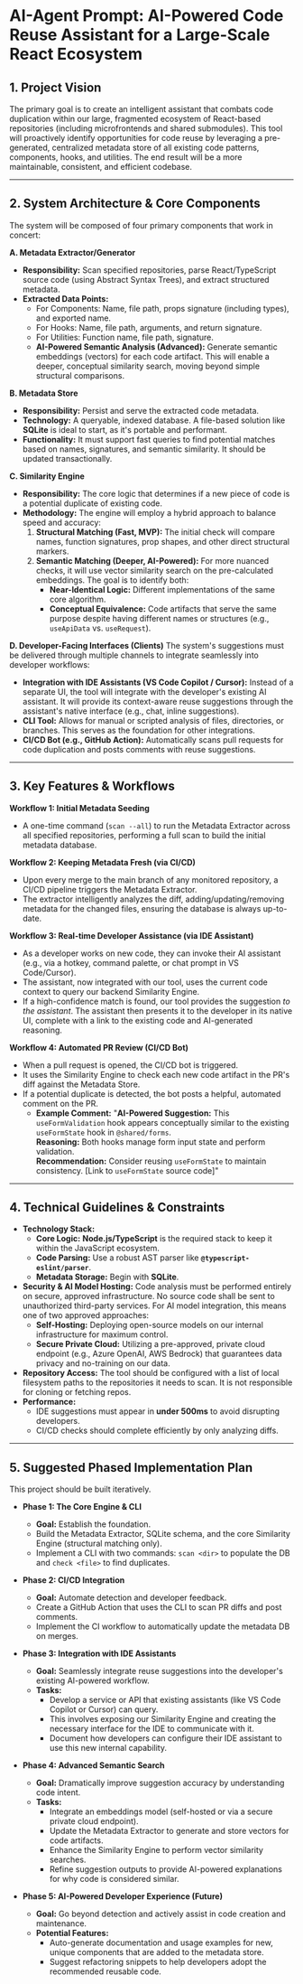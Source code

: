 # AI-Agent Prompt: AI-Powered Code Reuse Assistant for a Large-Scale React Ecosystem

## 1. Project Vision

The primary goal is to create an intelligent assistant that combats code duplication within our large, fragmented ecosystem of React-based repositories (including microfrontends and shared submodules). This tool will proactively identify opportunities for code reuse by leveraging a pre-generated, centralized metadata store of all existing code patterns, components, hooks, and utilities. The end result will be a more maintainable, consistent, and efficient codebase.

---

## 2. System Architecture & Core Components

The system will be composed of four primary components that work in concert:

**A. Metadata Extractor/Generator**
- **Responsibility:** Scan specified repositories, parse React/TypeScript source code (using Abstract Syntax Trees), and extract structured metadata.
- **Extracted Data Points:**
  - For Components: Name, file path, props signature (including types), and exported name.
  - For Hooks: Name, file path, arguments, and return signature.
  - For Utilities: Function name, file path, signature.
  - **AI-Powered Semantic Analysis (Advanced):** Generate semantic embeddings (vectors) for each code artifact. This will enable a deeper, conceptual similarity search, moving beyond simple structural comparisons.

**B. Metadata Store**
- **Responsibility:** Persist and serve the extracted code metadata.
- **Technology:** A queryable, indexed database. A file-based solution like **SQLite** is ideal to start, as it's portable and performant.
- **Functionality:** It must support fast queries to find potential matches based on names, signatures, and semantic similarity. It should be updated transactionally.

**C. Similarity Engine**
- **Responsibility:** The core logic that determines if a new piece of code is a potential duplicate of existing code.
- **Methodology:** The engine will employ a hybrid approach to balance speed and accuracy:
  1.  **Structural Matching (Fast, MVP):** The initial check will compare names, function signatures, prop shapes, and other direct structural markers.
  2.  **Semantic Matching (Deeper, AI-Powered):** For more nuanced checks, it will use vector similarity search on the pre-calculated embeddings. The goal is to identify both:
      - **Near-Identical Logic:** Different implementations of the same core algorithm.
      - **Conceptual Equivalence:** Code artifacts that serve the same purpose despite having different names or structures (e.g., `useApiData` vs. `useRequest`).

**D. Developer-Facing Interfaces (Clients)**
The system's suggestions must be delivered through multiple channels to integrate seamlessly into developer workflows:
- **Integration with IDE Assistants (VS Code Copilot / Cursor):** Instead of a separate UI, the tool will integrate with the developer's existing AI assistant. It will provide its context-aware reuse suggestions through the assistant's native interface (e.g., chat, inline suggestions).
- **CLI Tool:** Allows for manual or scripted analysis of files, directories, or branches. This serves as the foundation for other integrations.
- **CI/CD Bot (e.g., GitHub Action):** Automatically scans pull requests for code duplication and posts comments with reuse suggestions.

---

## 3. Key Features & Workflows

**Workflow 1: Initial Metadata Seeding**
- A one-time command (`scan --all`) to run the Metadata Extractor across all specified repositories, performing a full scan to build the initial metadata database.

**Workflow 2: Keeping Metadata Fresh (via CI/CD)**
- Upon every merge to the main branch of any monitored repository, a CI/CD pipeline triggers the Metadata Extractor.
- The extractor intelligently analyzes the diff, adding/updating/removing metadata for the changed files, ensuring the database is always up-to-date.

**Workflow 3: Real-time Developer Assistance (via IDE Assistant)**
- As a developer works on new code, they can invoke their AI assistant (e.g., via a hotkey, command palette, or chat prompt in VS Code/Cursor).
- The assistant, now integrated with our tool, uses the current code context to query our backend Similarity Engine.
- If a high-confidence match is found, our tool provides the suggestion *to the assistant*. The assistant then presents it to the developer in its native UI, complete with a link to the existing code and AI-generated reasoning.

**Workflow 4: Automated PR Review (CI/CD Bot)**
- When a pull request is opened, the CI/CD bot is triggered.
- It uses the Similarity Engine to check each new code artifact in the PR's diff against the Metadata Store.
- If a potential duplicate is detected, the bot posts a helpful, automated comment on the PR.
  - **Example Comment:** "**AI-Powered Suggestion:** This `useFormValidation` hook appears conceptually similar to the existing `useFormState` hook in `@shared/forms`.<br/>**Reasoning:** Both hooks manage form input state and perform validation.<br/>**Recommendation:** Consider reusing `useFormState` to maintain consistency. [Link to `useFormState` source code]"

---

## 4. Technical Guidelines & Constraints

- **Technology Stack:**
  - **Core Logic:** **Node.js/TypeScript** is the required stack to keep it within the JavaScript ecosystem.
  - **Code Parsing:** Use a robust AST parser like **`@typescript-eslint/parser`**.
  - **Metadata Storage:** Begin with **SQLite**.
- **Security & AI Model Hosting:** Code analysis must be performed entirely on secure, approved infrastructure. No source code shall be sent to unauthorized third-party services. For AI model integration, this means one of two approved approaches:
  - **Self-Hosting:** Deploying open-source models on our internal infrastructure for maximum control.
  - **Secure Private Cloud:** Utilizing a pre-approved, private cloud endpoint (e.g., Azure OpenAI, AWS Bedrock) that guarantees data privacy and no-training on our data.
- **Repository Access:** The tool should be configured with a list of local filesystem paths to the repositories it needs to scan. It is not responsible for cloning or fetching repos.
- **Performance:**
  - IDE suggestions must appear in **under 500ms** to avoid disrupting developers.
  - CI/CD checks should complete efficiently by only analyzing diffs.

---

## 5. Suggested Phased Implementation Plan

This project should be built iteratively.

- **Phase 1: The Core Engine & CLI**
  - **Goal:** Establish the foundation.
  - Build the Metadata Extractor, SQLite schema, and the core Similarity Engine (structural matching only).
  - Implement a CLI with two commands: `scan <dir>` to populate the DB and `check <file>` to find duplicates.

- **Phase 2: CI/CD Integration**
  - **Goal:** Automate detection and developer feedback.
  - Create a GitHub Action that uses the CLI to scan PR diffs and post comments.
  - Implement the CI workflow to automatically update the metadata DB on merges.

- **Phase 3: Integration with IDE Assistants**
  - **Goal:** Seamlessly integrate reuse suggestions into the developer's existing AI-powered workflow.
  - **Tasks:**
    - Develop a service or API that existing assistants (like VS Code Copilot or Cursor) can query.
    - This involves exposing our Similarity Engine and creating the necessary interface for the IDE to communicate with it.
    - Document how developers can configure their IDE assistant to use this new internal capability.

- **Phase 4: Advanced Semantic Search**
  - **Goal:** Dramatically improve suggestion accuracy by understanding code intent.
  - **Tasks:**
    - Integrate an embeddings model (self-hosted or via a secure private cloud endpoint).
    - Update the Metadata Extractor to generate and store vectors for code artifacts.
    - Enhance the Similarity Engine to perform vector similarity searches.
    - Refine suggestion outputs to provide AI-powered explanations for why code is considered similar.

- **Phase 5: AI-Powered Developer Experience (Future)**
  - **Goal:** Go beyond detection and actively assist in code creation and maintenance.
  - **Potential Features:**
    - Auto-generate documentation and usage examples for new, unique components that are added to the metadata store.
    - Suggest refactoring snippets to help developers adopt the recommended reusable code. 